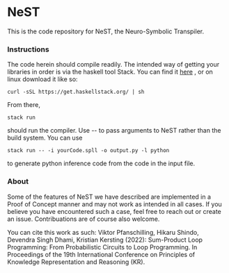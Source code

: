 # NeST

This is the code repository for NeST, the Neuro-Symbolic Transpiler.

### Instructions

The code herein should compile readily. The intended way of getting your libraries in order is via the haskell tool Stack. You can find it [here](https://docs.haskellstack.org/en/stable/) , or on linux download it like so:

```
curl -sSL https://get.haskellstack.org/ | sh
```

From there,
```
stack run
```
should run the compiler. Use -- to pass arguments to NeST rather than the build system. You can use

```
stack run -- -i yourCode.spll -o output.py -l python
```
to generate python inference code from the code in the input file. 

### About

Some of the features of NeST we have described are implemented in a Proof of Concept manner and may not work as intended in all cases. If you believe you have encountered such a case, feel free to reach out or create an issue. Contribuations are of course also welcome.

You can cite this work as such: Viktor Pfanschilling, Hikaru Shindo, Devendra Singh Dhami, Kristian Kersting (2022): Sum-Product Loop Programming: From Probabilistic Circuits to Loop Programming. In Proceedings of the 19th International Conference on Principles of Knowledge Representation and Reasoning (KR).
